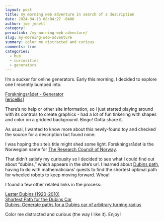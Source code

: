 ```yaml
---
layout: post
title: my morning web adventure in search of a description
date: 2024-04-13 08:04:27 -0400
author: joe jenett
category: 
permalink: /my-morning-web-adventure/
slug: my-morning-web-adventure
summary: color me distracted and curious
comments: true
categories:
  - hub
  - curiosities
  - generators
---
```

I’m a sucker for online generators. Early this morning, I decided to explore one I recently bumped into:

<a title="Forskningsrådet - Generator" href="https://dubins-generator.surge.sh/">Forskningsrådet - Generator</a><br>[<a href="https://pinboard.in/u:ericellis">ericellis</a>]

There’s no help or other site information, so I just started playing around with its controls to create graphics - had a lot of fun tinkering with shapes and color on a gridded background. Bingo! Gotta share it.

As usual, I wanted to know more about this newly-found toy and checked the source for a description but found none.

I was hoping the site’s title might shed some light. Forskningsrådet is the Norwegian name for <a title="The Research Council of Norway" href="https://www.forskningsradet.no/en/">The Research Council of Norway</a>. 

That didn't satisfy my curiousity so I decided to see what I could find out about “dubins,” which appears in the site’s url. I learned about <a title="Dubins path - Wikipedia" href="https://en.wikipedia.org/wiki/Dubins_path">Dubins path</a>, having to do with mathematicians’ quests to find the shortest optimal path for wheeled robots to keep moving forward. Whoa!

I found a few other related links in the process:

<a title="Lester Dubins - Wikipedia" href="https://en.wikipedia.org/wiki/Lester_Dubins">Lester Dubins (1920-2010)</a><br><a title="Shortest Path for the Dubins Car - Wolfram Demonstrations Project" href="https://demonstrations.wolfram.com/ShortestPathForTheDubinsCar/">Shortest Path for the Dubins Car</a><br><a title="GitHub - gieseanw/Dubins" href="https://github.com/gieseanw/Dubins">Dubins: Generate paths for a Dubins car of arbitrary turning radius</a>

Color me distracted and curious (the way I like it). Enjoy!

<a href="https://brid.gy/publish/mastodon"></a>